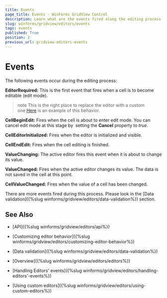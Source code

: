```yaml
---
title: Events
page_title: Events - WinForms GridView Control
description: Learn what are the events fired along the editing process in the WinForms GridView.
slug: winforms/gridview/editors/events
tags: events
published: True
position: 2
previous_url: gridview-editors-events
---
```


# Events

The following events occur during the editing process:

__EditorRequired:__  This is the first event that fires when a cell is to become editable (edit mode). 

>note This is the right place to replace the editor with a custom one.[Here](https://docs.telerik.com/devtools/winforms/controls/gridview/editors/using-custom-editors) is an example of this behavior.
>

__CellBeginEdit:__ Fires when the cell is about to enter edit mode. You can cancel edit mode at this stage by  setting the __Cancel__ property to *true*.

__CellEditorInitialized:__ Fires when the editor is initialized and visible.

__CellEndEdit:__ Fires when the cell editing is finished.

__ValueChanging:__ The active editor fires this event when it is about to change its value.

__ValueChanged:__ Fires when the active editor changes its value. The data is not saved in the cell at this point.

__CellValueChanged:__ Fires when the value of a cell has been changed.

There are more events fired during this process. Please look in the [Data validation]({%slug winforms/gridview/editors/data-validation%}) section.

## See Also
* [API]({%slug winforms/gridview/editors/api%})

* [Customizing editor behavior]({%slug winforms/gridview/editors/customizing-editor-behavior%})

* [Data validation]({%slug winforms/gridview/editors/data-validation%})

* [Overview]({%slug winforms/gridview/editors/editors%})

* [Handling Editors' events]({%slug winforms/gridview/editors/handling-editors'-events%})

* [Using custom editors]({%slug winforms/gridview/editors/using-custom-editors%})

